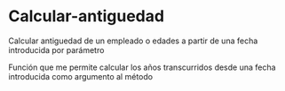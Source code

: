 # Calcular-antiguedad
Calcular antiguedad de un empleado o edades a partir de una fecha introducida por parámetro

Función que me permite calcular los años transcurridos desde una fecha introducida como argumento al método
